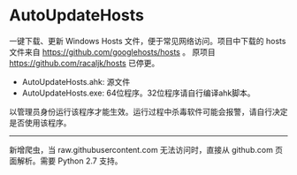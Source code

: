 # AutoUpdateHosts
一键下载、更新 Windows Hosts 文件，便于常见网络访问。项目中下载的 hosts 文件来自 https://github.com/googlehosts/hosts 。 原项目 https://github.com/racaljk/hosts 已停更。

- AutoUpdateHosts.ahk: 源文件
- AutoUpdateHosts.exe: 64位程序。32位程序请自行编译ahk脚本。


以管理员身份运行该程序才能生效。运行过程中杀毒软件可能会报警，请自行决定是否使用该程序。

---

新增爬虫，当 raw.githubusercontent.com 无法访问时，直接从 github.com 页面解析。需要 Python 2.7 支持。
